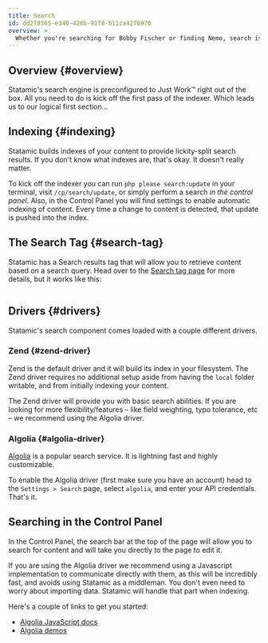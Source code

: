 ```yaml
---
title: Search
id: dd2f8565-e340-426b-91f8-b11ca42f6970
overview: >
  Whether you're searching for Bobby Fischer or finding Nemo, search is a common staple of the web experience. Who has time for clicking? Get searching!
---
```


## Overview {#overview}

Statamic's search engine is preconfigured to Just Work™ right out of the box. All you need to do is kick off the first pass of the indexer. Which leads us to our logical first section...

## Indexing {#indexing}

Statamic builds indexes of your content to provide lickity-split search results. If you don't know what indexes are, that's okay. It doesn't really matter.

To kick off the indexer you can run `php please search:update` in your terminal, visit `/cp/search/update`, or simply perform a search _in the control panel_. Also, in the Control Panel you will find settings to enable automatic indexing of content. Every time a change to content is detected, that update is pushed into the index.

## The Search Tag {#search-tag}

Statamic has a Search results tag that will allow you to retrieve content based on a search query. Head over to the [Search tag page](/tags/search) for more details, but it works like this:

```

```

## Drivers {#drivers}

Statamic's search component comes loaded with a couple different drivers.

### Zend {#zend-driver}

Zend is the default driver and it will build its index in your filesystem. The Zend driver requires
no additional setup aside from having the `local` folder writable, and from initially indexing your content.

The Zend driver will provide you with basic search abilities. If you are looking for more flexibility/features –
like field weighting, typo tolerance, etc – we recommend using the Algolia driver.

### Algolia {#algolia-driver}

[Algolia](https://algolia.com) is a popular search service. It is lightning fast and highly customizable.

To enable the Algolia driver (first make sure you have an account) head to the `Settings > Search` page, select `algolia`, and enter your API credentials. That's it.

## Searching in the Control Panel
In the Control Panel, the search bar at the top of the page will allow you to search for content and will take you directly to the page to edit it.

If you are using the Algolia driver we recommend using a Javascript implementation to communicate directly with them, as this will be incredibly fast, and avoids using Statamic as a middleman. You don't even need to worry about importing data. Statamic will handle that part when indexing.

Here's a couple of links to get you started:

- [Algolia JavaScript docs](https://www.algolia.com/doc/javascript)
- [Algolia demos](https://www.algolia.com/demos)
